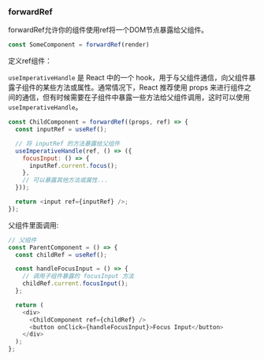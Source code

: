 ### forwardRef

forwardRef允许你的组件使用ref将一个DOM节点暴露给父组件。

```javascript
const SomeComponent = forwardRef(render)
```

定义ref组件：

`useImperativeHandle` 是 React 中的一个 hook，用于与父组件通信，向父组件暴露子组件的某些方法或属性。通常情况下，React 推荐使用 props 来进行组件之间的通信，但有时候需要在子组件中暴露一些方法给父组件调用，这时可以使用 `useImperativeHandle`。

```javascript
const ChildComponent = forwardRef((props, ref) => {
  const inputRef = useRef();

  // 将 inputRef 的方法暴露给父组件
  useImperativeHandle(ref, () => ({
    focusInput: () => {
      inputRef.current.focus();
    },
    // 可以暴露其他方法或属性...
  }));

  return <input ref={inputRef} />;
});
```

父组件里面调用:

```javascript
// 父组件
const ParentComponent = () => {
  const childRef = useRef();

  const handleFocusInput = () => {
    // 调用子组件暴露的 focusInput 方法
    childRef.current.focusInput();
  };

  return (
    <div>
      <ChildComponent ref={childRef} />
      <button onClick={handleFocusInput}>Focus Input</button>
    </div>
  );
};
```


